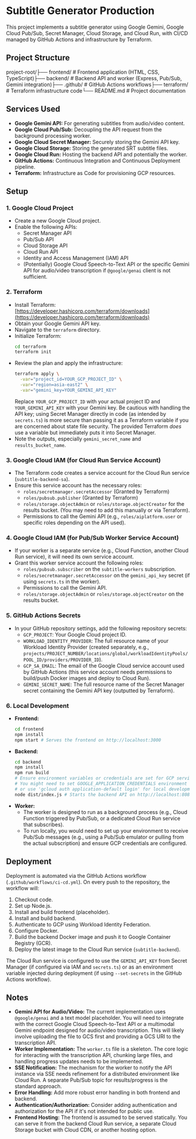 # Subtitle Generator Production

This project implements a subtitle generator using Google Gemini, Google Cloud Pub/Sub, Secret Manager, Cloud Storage, and Cloud Run, with CI/CD managed by GitHub Actions and infrastructure by Terraform.

## Project Structure

project-root/├── frontend/         # Frontend application (HTML, CSS, TypeScript)├── backend/          # Backend API and worker (Express, Pub/Sub, Gemini integration)├── .github/          # GitHub Actions workflows├── terraform/        # Terraform infrastructure code└── README.md         # Project documentation
## Services Used

* **Google Gemini API:** For generating subtitles from audio/video content.
* **Google Cloud Pub/Sub:** Decoupling the API request from the background processing worker.
* **Google Cloud Secret Manager:** Securely storing the Gemini API key.
* **Google Cloud Storage:** Storing the generated SRT subtitle files.
* **Google Cloud Run:** Hosting the backend API and potentially the worker.
* **GitHub Actions:** Continuous Integration and Continuous Deployment pipeline.
* **Terraform:** Infrastructure as Code for provisioning GCP resources.

## Setup

### 1. Google Cloud Project

* Create a new Google Cloud project.
* Enable the following APIs:
    * Secret Manager API
    * Pub/Sub API
    * Cloud Storage API
    * Cloud Run API
    * Identity and Access Management (IAM) API
    * (Potentially) Google Cloud Speech-to-Text API or the specific Gemini API for audio/video transcription if `@google/genai` client is not sufficient.

### 2. Terraform

* Install Terraform: [https://developer.hashicorp.com/terraform/downloads](https://developer.hashicorp.com/terraform/downloads)
* Obtain your Google Gemini API key.
* Navigate to the `terraform` directory.
* Initialize Terraform:
    ```bash
    cd terraform
    terraform init
    ```
* Review the plan and apply the infrastructure:
    ```bash
    terraform apply \
      -var="project_id=YOUR_GCP_PROJECT_ID" \
      -var="region=asia-east2" \
      -var="gemini_key=YOUR_GEMINI_API_KEY"
    ```
    Replace `YOUR_GCP_PROJECT_ID` with your actual project ID and `YOUR_GEMINI_API_KEY` with your Gemini key. Be cautious with handling the API key; using Secret Manager directly in code (as intended by `secrets.ts`) is more secure than passing it as a Terraform variable if you are concerned about state file security. The provided Terraform *does* use a variable but immediately puts it into Secret Manager.
* Note the outputs, especially `gemini_secret_name` and `results_bucket_name`.

### 3. Google Cloud IAM (for Cloud Run Service Account)

* The Terraform code creates a service account for the Cloud Run service (`subtitle-backend-sa`).
* Ensure this service account has the necessary roles:
    * `roles/secretmanager.secretAccessor` (Granted by Terraform)
    * `roles/pubsub.publisher` (Granted by Terraform)
    * `roles/storage.objectAdmin` or `roles/storage.objectCreator` for the results bucket. (You may need to add this manually or via Terraform).
    * Permissions to call the Gemini API (e.g., `roles/aiplatform.user` or specific roles depending on the API used).

### 4. Google Cloud IAM (for Pub/Sub Worker Service Account)

* If your worker is a separate service (e.g., Cloud Function, another Cloud Run service), it will need its own service account.
* Grant this worker service account the following roles:
    * `roles/pubsub.subscriber` on the `subtitle-workers` subscription.
    * `roles/secretmanager.secretAccessor` on the `gemini_api_key` secret (if using `secrets.ts` in the worker).
    * Permissions to call the Gemini API.
    * `roles/storage.objectAdmin` or `roles/storage.objectCreator` on the results bucket.

### 5. GitHub Actions Secrets

* In your GitHub repository settings, add the following repository secrets:
    * `GCP_PROJECT`: Your Google Cloud project ID.
    * `WORKLOAD_IDENTITY_PROVIDER`: The full resource name of your Workload Identity Provider (created separately, e.g., `projects/PROJECT_NUMBER/locations/global/workloadIdentityPools/POOL_ID/providers/PROVIDER_ID`).
    * `GCP_SA_EMAIL`: The email of the Google Cloud service account used by GitHub Actions (this service account needs permissions to build/push Docker images and deploy to Cloud Run).
    * `GEMINI_SECRET_NAME`: The full resource name of the Secret Manager secret containing the Gemini API key (outputted by Terraform).

### 6. Local Development

* **Frontend:**
    ```bash
    cd frontend
    npm install
    npm start # Serves the frontend on http://localhost:3000
    ```
* **Backend:**
    ```bash
    cd backend
    npm install
    npm run build
    # Ensure environment variables or credentials are set for GCP services (Pub/Sub, Secret Manager, Storage)
    # You might need to set GOOGLE_APPLICATION_CREDENTIALS environment variable pointing to a service account key file
    # or use 'gcloud auth application-default login' for local development.
    node dist/index.js # Starts the backend API on http://localhost:8080
    ```
* **Worker:**
    * The worker is designed to run as a background process (e.g., Cloud Function triggered by Pub/Sub, or a dedicated Cloud Run service that subscribes).
    * To run locally, you would need to set up your environment to receive Pub/Sub messages (e.g., using a Pub/Sub emulator or pulling from the actual subscription) and ensure GCP credentials are configured.

## Deployment

Deployment is automated via the GitHub Actions workflow (`.github/workflows/ci-cd.yml`).
On every push to the repository, the workflow will:

1.  Checkout code.
2.  Set up Node.js.
3.  Install and build frontend (placeholder).
4.  Install and build backend.
5.  Authenticate to GCP using Workload Identity Federation.
6.  Configure Docker.
7.  Build the backend Docker image and push it to Google Container Registry (GCR).
8.  Deploy the latest image to the Cloud Run service (`subtitle-backend`).

The Cloud Run service is configured to use the `GEMINI_API_KEY` from Secret Manager (if configured via IAM and `secrets.ts`) or as an environment variable injected during deployment (if using `--set-secrets` in the GitHub Actions workflow).

## Notes

* **Gemini API for Audio/Video:** The current implementation uses `@google/genai` and a text model placeholder. You will need to integrate with the correct Google Cloud Speech-to-Text API or a multimodal Gemini endpoint designed for audio/video transcription. This will likely involve uploading the file to GCS first and providing a GCS URI to the transcription API.
* **Worker Implementation:** The `worker.ts` file is a skeleton. The core logic for interacting with the transcription API, chunking large files, and handling progress updates needs to be implemented.
* **SSE Notification:** The mechanism for the worker to notify the API instance via SSE needs refinement for a distributed environment like Cloud Run. A separate Pub/Sub topic for results/progress is the standard approach.
* **Error Handling:** Add more robust error handling in both frontend and backend.
* **Authentication/Authorization:** Consider adding authentication and authorization for the API if it's not intended for public use.
* **Frontend Hosting:** The frontend is assumed to be served statically. You can serve it from the backend Cloud Run service, a separate Cloud Storage bucket with Cloud CDN, or another hosting option.
